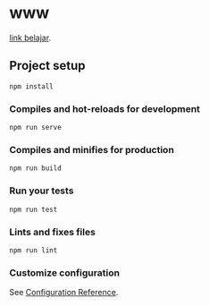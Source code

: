 # www
[link belajar](https://www.youtube.com/watch?v=5lVQgZzLMHc&list=WL&index=6&t=1918s).

## Project setup
```
npm install
```

### Compiles and hot-reloads for development
```
npm run serve
```

### Compiles and minifies for production
```
npm run build
```

### Run your tests
```
npm run test
```

### Lints and fixes files
```
npm run lint
```

### Customize configuration
See [Configuration Reference](https://cli.vuejs.org/config/).
